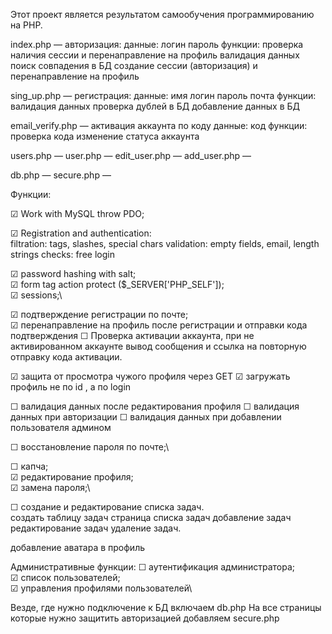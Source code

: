 Этот проект является результатом самообучения программированию на PHP.


index.php — авторизация:
    данные:
        логин
        пароль
    функции:
        проверка наличия сессии и перенаправление на профиль
        валидация данных
        поиск совпадения в БД
        создание сессии (авторизация) и перенаправление на профиль
        
sing_up.php — регистрация:
    данные:
        имя
        логин
        пароль
        почта
    функции:
        валидация данных
        проверка дублей в БД
        добавление данных в БД
        
email_verify.php — активация аккаунта по коду
    данные:
        код
    функции:
        проверка кода
        изменение статуса аккаунта
        
users.php — 
user.php — 
edit_user.php — 
add_user.php — 

db.php — 
secure.php — 


Функции:

☑ Work with MySQL throw PDO;

☑ Registration and authentication:\
filtration: tags, slashes, special chars
validation: empty fields, email, length strings
checks: free login

☑ password hashing with salt;\
☑ form tag action protect ($_SERVER['PHP_SELF']);\
☑ sessions;\

☑ подтверждение регистрации по почте;\
☑ перенаправление на профиль после регистрации и отправки кода подтверждения
☐ Проверка активации аккаунта, при не активированном аккаунте вывод сообщения и ссылка на повторную отправку кода активации.

☑ защита от просмотра чужого профиля через GET
☑ загружать профиль не по id , а по login

☐ валидация данных после редактирования профиля
☐ валидация данных при авторизации
☐ валидация данных при добавлении пользователя админом

☐ восстановление пароля по почте;\

☐ капча;\
☑ редактирование профиля;\
☑ замена пароля;\

☐ создание и редактирование списка задач.\
создать таблицу задач
страница списка задач
добавление задач
редактирование задач
удаление задач.

добавление аватара в профиль

Административные функции:
☐ аутентификация администратора;\
☑ список пользователей;\
☑ управления профилями пользователей\


Везде, где нужно подключение к БД включаем db.php
На все страницы которые нужно защитить авторизацией добавляем secure.php 